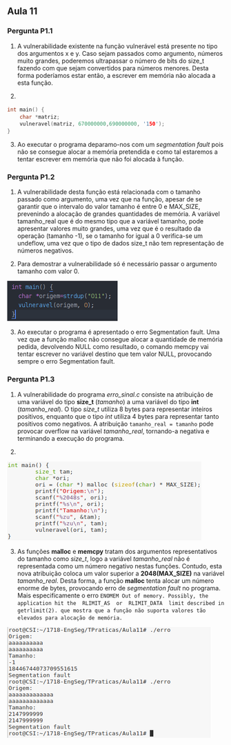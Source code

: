 ## Aula 11

### Pergunta P1.1

1. A vulnerabilidade existente na função vulnerável está presente no tipo dos argumentos x e y. Caso sejam passados como argumento, números muito grandes, poderemos ultrapassar o número de bits do size_t fazendo com que sejam convertidos para números menores. Desta forma poderíamos estar então, a escrever em memória não alocada a esta função.

2.
```C
int main() {
	char *matriz;
	vulneravel(matriz, 670000000,690000000, '150');
} 
```

3. Ao executar o programa deparamo-nos com um _segmentation fault_ pois não se consegue alocar a memória pretendida e como tal estaremos a tentar escrever em memória que não foi alocada à função.

### Pergunta P1.2


1. A vulnerabilidade desta função está relacionada com o tamanho passado como argumento, uma vez que na função, apesar de se garantir que o intervalo do valor tamanho é entre 0 e MAX_SIZE, prevenindo a alocação de grandes quantidades de memória. A variável tamanho_real que é do mesmo tipo que a variável tamanho, pode apresentar valores muito grandes, uma vez que é o resultado da operação (tamanho -1), se o tamanho for igual a 0 verifica-se um undeflow, uma vez que o tipo de dados size_t não tem representação de números negativos.
 
2. Para demostrar a vulnerabilidade só é necessário passar o argumento tamanho com valor 0.

![Figura 1](https://github.com/uminho-miei-engseg/1718-G6/blob/master/aula11/imagens/1-2.PNG "Figura 1")

3. Ao executar o programa é apresentado o erro Segmentation fault. Uma vez que a função malloc não consegue alocar a quantidade de memória pedida, devolvendo NULL como resultado, o comando memcpy vai tentar escrever no variável destino que tem valor NULL, provocando sempre o erro Segmentation fault.


### Pergunta P1.3

1. A vulnerabilidade do programa *erro_sinal.c* consiste na atribuição de uma variável do tipo **size_t** (*tamanho*) a uma variável do tipo **int** (*tamanho_real*). O tipo *size_t* utiliza 8 bytes para representar inteiros positivos, enquanto que o tipo *int* utiliza 4 bytes para representar tanto positivos como negativos. A atribuição ``` tamanho_real = tamanho ``` pode provocar overflow na variável *tamanho_real*, tornando-a negativa e terminando a execução do programa.

2. 

![Figura 2](https://github.com/uminho-miei-engseg/1718-G6/blob/master/aula11/imagens/1-3-2.PNG "Figura 2")

3. As funções **malloc** e **memcpy** tratam dos argumentos representativos do tamanho como *size_t*, logo a variável *tamanho_real* não é representada como um número negativo nestas funções. Contudo, esta nova atribuição coloca um valor superior a **2048(MAX_SIZE)** na variável *tamanho_real*. Desta forma, a função **malloc** tenta alocar um número enorme de bytes, provocando erro de *segmentation fault* no programa. Mais especificamente o erro ``` ENOMEM Out of memory. Possibly, the application hit the  RLIMIT_AS  or  RLIMIT_DATA  limit described in getrlimit(2). que mostra que a função não suporta valores tão elevados para alocação de memória. ```

![Figura 2](https://github.com/uminho-miei-engseg/1718-G6/blob/master/aula11/imagens/1-3-1.PNG "Figura 3")
